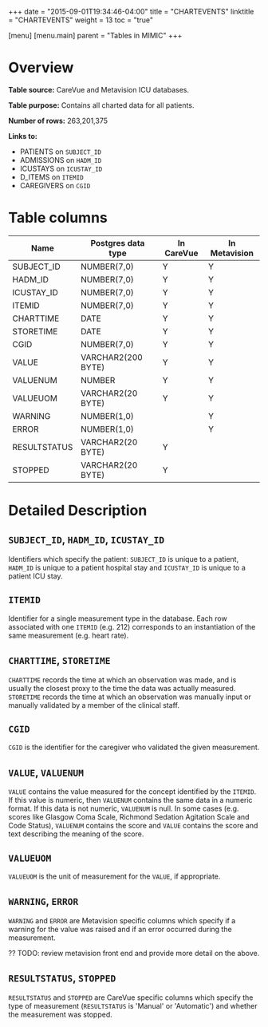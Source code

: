 +++
date = "2015-09-01T19:34:46-04:00"
title = "CHARTEVENTS"
linktitle = "CHARTEVENTS"
weight = 13
toc = "true"

[menu]
  [menu.main]
    parent = "Tables in MIMIC"
+++

# Overview

**Table source:** CareVue and Metavision ICU databases.

**Table purpose:** Contains all charted data for all patients.

**Number of rows:** 263,201,375

**Links to:**
 
* PATIENTS on `SUBJECT_ID`
* ADMISSIONS on `HADM_ID`
* ICUSTAYS on `ICUSTAY_ID`
* D_ITEMS on `ITEMID`
* CAREGIVERS on `CGID`

<!-- # Important considerations -->

# Table columns

Name | Postgres data type | In CareVue | In Metavision
---- | -------- | ----  | ----
SUBJECT\_ID | NUMBER(7,0) | Y | Y
HADM\_ID | NUMBER(7,0) | Y | Y
ICUSTAY\_ID | NUMBER(7,0) | Y | Y
ITEMID | NUMBER(7,0) | Y | Y
CHARTTIME | DATE | Y | Y
STORETIME | DATE | Y | Y
CGID | NUMBER(7,0) | Y | Y
VALUE | VARCHAR2(200 BYTE) | Y | Y
VALUENUM | NUMBER | Y | Y
VALUEUOM | VARCHAR2(20 BYTE) | Y | Y
WARNING | NUMBER(1,0) | | Y 
ERROR | NUMBER(1,0) | | Y
RESULTSTATUS | VARCHAR2(20 BYTE) | Y | 
STOPPED | VARCHAR2(20 BYTE) | Y | 
    

# Detailed Description

## `SUBJECT_ID`, `HADM_ID`, `ICUSTAY_ID`

Identifiers which specify the patient: `SUBJECT_ID` is unique to a patient, `HADM_ID` is unique to a patient hospital stay and `ICUSTAY_ID` is unique to a patient ICU stay.

## `ITEMID`

Identifier for a single measurement type in the database. Each row associated with one `ITEMID` (e.g. 212) corresponds to an instantiation of the same measurement (e.g. heart rate).

## `CHARTTIME`, `STORETIME`

`CHARTTIME` records the time at which an observation was made, and is usually the closest proxy to the time the data was actually measured. `STORETIME` records the time at which an observation was manually input or manually validated by a member of the clinical staff.

## `CGID`

`CGID` is the identifier for the caregiver who validated the given measurement.

## `VALUE`, `VALUENUM`

`VALUE` contains the value measured for the concept identified by the `ITEMID`. If this value is numeric, then `VALUENUM` contains the same data in a numeric format. If this data is not numeric, `VALUENUM` is null. In some cases (e.g. scores like Glasgow Coma Scale, Richmond Sedation Agitation Scale and Code Status), `VALUENUM` contains the score and `VALUE` contains the score and text describing the meaning of the score.

## `VALUEUOM`

`VALUEUOM` is the unit of measurement for the `VALUE`, if appropriate.

## `WARNING`, `ERROR`

`WARNING` and `ERROR` are Metavision specific columns which specify if a warning for the value was raised and if an error occurred during the measurement. 

?? TODO: review metavision front end and provide more detail on the above.

## `RESULTSTATUS`, `STOPPED`

`RESULTSTATUS` and `STOPPED` are CareVue specific columns which specify the type of measurement (`RESULTSTATUS` is 'Manual' or 'Automatic') and whether the measurement was stopped.

